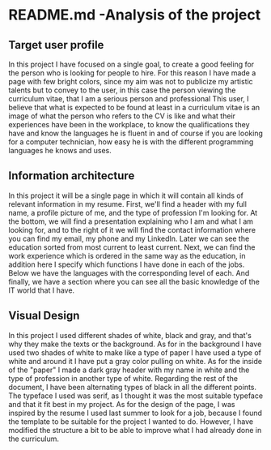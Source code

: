 # README.md -Analysis of the project
## Target user profile
In this project I have focused on a single goal, to create a good feeling for the person who is looking for people to hire. For this reason I have made a page with few bright colors, since my aim was not to publicize my artistic talents but to convey to the user, in this case the person viewing the curriculum vitae, that I am a serious person and professional This user, I believe that what is expected to be found at least in a curriculum vitae is an image of what the person who refers to the CV is like and what their experiences have been in the workplace, to know the qualifications they have and know the languages he is fluent in and of course if you are looking for a computer technician, how easy he is with the different programming languages he knows and uses.
## Information architecture
In this project it will be a single page in which it will contain all kinds of relevant information in my resume. First, we'll find a header with my full name, a profile picture of me, and the type of profession I'm looking for. At the bottom, we will find a presentation explaining who I am and what I am looking for, and to the right of it we will find the contact information where you can find my email, my phone and my LinkedIn. Later we can see the education sorted from most current to least current. Next, we can find the work experience which is ordered in the same way as the education, in addition here I specify which functions I have done in each of the jobs. Below we have the languages with the corresponding level of each. And finally, we have a section where you can see all the basic knowledge of the IT world that I have.
## Visual Design
In this project I used different shades of white, black and gray, and that's why they make the texts or the background. As for in the background I have used two shades of white to make like a type of paper I have used a type of white and around it I have put a gray color pulling on white. As for the inside of the "paper" I made a dark gray header with my name in white and the type of profession in another type of white. Regarding the rest of the document, I have been alternating types of black in all the different points. The typeface I used was serif, as I thought it was the most suitable typeface and that it fit best in my project. As for the design of the page, I was inspired by the resume I used last summer to look for a job, because I found the template to be suitable for the project I wanted to do. However, I have modified the structure a bit to be able to improve what I had already done in the curriculum.
